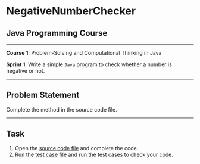 # NegativeNumberChecker

## Java Programming Course

---

**Course 1**: Problem-Solving and Computational Thinking in Java

**Sprint 1**: Write a simple `Java` program to check whether a number is negative or not.

---

Problem Statement
---

Complete the method in the source code file.

---

Task
---

1. Open the [source code file](src/main/java/com/niit/jap/NegativeNumberChecker.java) and complete the code.
2. Run the [test case file](src/test/java/com/niit/jap/NegativeNumberCheckerTest.java) and run the test cases to
   check your code.